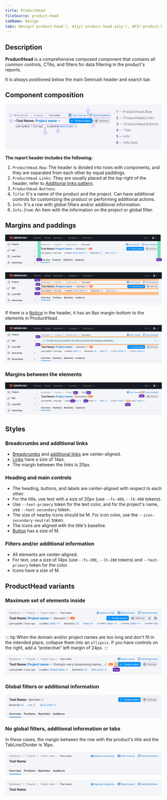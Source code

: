```yaml
---
title: ProductHead
fileSource: product-head
tabName: Design
tabs: Design('product-head'), A11y('product-head-a11y'), API('product-head-api'), Example('product-head-code'), Changelog('product-head-changelog')
---
```


## Description

**ProductHead** is a comprehensive composed component that contains all common controls, CTAs, and filters for data filtering in the product's reports.

It is always positioned below the main Semrush header and search bar.

## Component composition

![](static/product-head-composition.png)

**The report header includes the following:**

1. `ProductHead.Row`: The header is divided into rows with components, and they are separated from each other by equal paddings.
2. `ProductHead.Links`: They are usually placed at the top right of the header, refer to [Additional links pattern](/patterns/links-order/links-order).
3. `ProductHead.Buttons`.
4. `Title`: It's a name of the product and the project. Can have additional controls for customizing the product or performing additional actions.
5. `Info`: It's a row with global filters and/or additional information.
6. `Info.Item`: An item with the information on the project or global filter.

## Margins and paddings

![product-head paddings](static/padding-left-right.png)

![product-head margins](static/margins.png)

If there is a [Notice](/components/notice/notice) in the header, it has an 8px margin-bottom to the elements in ProductHead.

![product-head notice-margins](static/notice-margins.png)

### Margins between the elements

![product-head element sizes](static/elements-margins.png)

## Styles

### Breadcrumbs and additional links

- [Breadcrumbs](/components/breadcrumbs/breadcrumbs) and [additional links](/patterns/links-order/links-order) are center-aligned.
- [Links](/components/link/link) have a size of 14px.
- The margin between the links is 20px.

### Heading and main controls

- The heading, buttons, and labels are center-aligned with respect to each other.
- For the title, use text with a size of 20px (use `--fs-400`, `--lh-400` tokens).
- Use `--text-primary` token for the text color, and for the project's name, use `--text-secondary` token.
- The size of nearby icons should be M. For icon color, use the `--icon-secondary-neutral` token.
- The icons are aligned with the title's baseline.
- [Button](/components/button/button) has a size of M.

### Filters and/or additional information

- All elements are center-aligned.
- For text, use a size of 14px (use `--fs-200`, `--lh-200` tokens) and `--text-primary` token for the color.
- Icons have a size of M.

## ProductHead variants

### Maximum set of elements inside

![max element product-head](static/max-info.png)

::: tip
When the domain and/or project names are too long and don't fit in the intended place, collapse them into an `ellipsis`. If you have controls on the right, add a “protective” left margin of 24px.
:::

![title in ellipsis and controls margin](static/ellipsis-and-margin.png)

### Global filters or additional information

![short product-head](static/short-info.png)

### No global filters, additional information or tabs

In these cases, the margin between the row with the product's title and the TabLine/Divider is 16px.

![product-head without filters](static/without-filters.png)

![product-head without filters](static/min-info.png)

